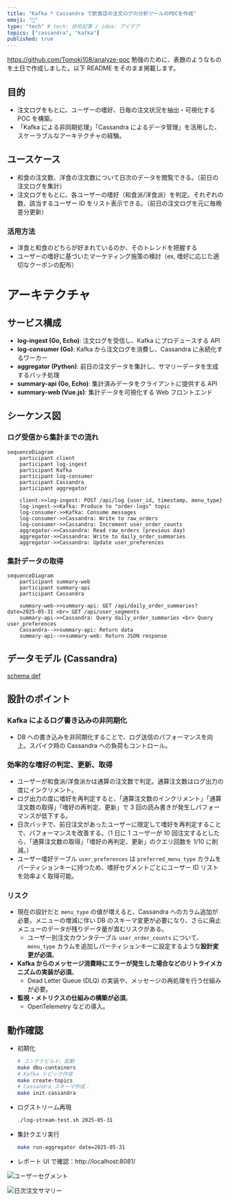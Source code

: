 ```yaml
---
title: "Kafka * Cassandra で飲食店の注文ログの分析ツールのPOCを作成"
emoji: "🍗"
type: "tech" # tech: 技術記事 / idea: アイデア
topics: ["cassandra", "kafka"]
published: true
---
```


https://github.com/Tomoki108/analyze-poc
勉強のために、表題のようなものを土日で作成しました。以下 README をそのまま掲載します。

## 目的

- 注文ログをもとに、ユーザーの嗜好、日毎の注文状況を抽出・可視化する POC を構築。
- 「Kafka による非同期処理」「Cassandra によるデータ管理」を活用した、スケーラブルなアーキテクチャの経験。

## ユースケース

- 和食の注文数、洋食の注文数について日次のデータを閲覧できる。（前日の注文ログを集計）
- 注文ログをもとに、各ユーザーの嗜好（和食派/洋食派）を判定。それぞれの数、該当するユーザー ID をリスト表示できる。（前日の注文ログを元に毎晩差分更新）

### 活用方法

- 洋食と和食のどちらが好まれているのか、そのトレンドを把握する
- ユーザーの嗜好に基づいたマーケティング施策の検討（ex, 嗜好に応じた適切なクーポンの配布）

# アーキテクチャ

## サービス構成

- **log-ingest (Go, Echo)**: 注文ログを受信し、Kafka にプロデュースする API
- **log-consumer (Go)**: Kafka から注文ログを消費し、Cassandra に永続化するワーカー
- **aggregator (Python)**: 前日の注文データを集計し、サマリーデータを生成するバッチ処理
- **summary-api (Go, Echo)**: 集計済みデータをクライアントに提供する API
- **summary-web (Vue.js)**: 集計データを可視化する Web フロントエンド

## シーケンス図

### ログ受信から集計までの流れ

```mermaid
sequenceDiagram
    participant client
    participant log-ingest
    participant Kafka
    participant log-consumer
    participant Cassandra
    participant aggregator

    client->>log-ingest: POST /api/log {user_id, timestamp, menu_type}
    log-ingest->>Kafka: Produce to "order-logs" topic
    log-consumer->>Kafka: Consume messages
    log-consumer->>Cassandra: Write to raw_orders
    log-consumer->>Cassandra: Increment user_order_counts
    aggregator->>Cassandra: Read raw_orders (previous day)
    aggregator->>Cassandra: Write to daily_order_summaries
    aggregator->>Cassandra: Update user_preferences
```

### 集計データの取得

```mermaid
sequenceDiagram
    participant summary-web
    participant summary-api
    participant Cassandra

    summary-web->>summary-api: GET /api/daily_order_summaries?date=2025-05-31 <br> GET /api/user_segments
    summary-api->>Cassandra: Query daily_order_summaries <br> Query user_preferences
    Cassandra-->>summary-api: Return data
    summary-api-->>summary-web: Return JSON response
```

## データモデル (Cassandra)

[schema def](https://github.com/Tomoki108/analyze-poc/blob/main/cassandra/init/01_create_keyspace_and_tables.cql)

## 設計のポイント

### Kafka によるログ書き込みの非同期化

- DB への書き込みを非同期化することで、ログ送信のパフォーマンスを向上。スパイク時の Cassandra への負荷もコントロール。

### 効率的な嗜好の判定、更新、取得

- ユーザーが和食派/洋食派かは通算の注文数で判定。通算注文数はログ出力の度にインクリメント。
- ログ出力の度に嗜好を再判定すると、「通算注文数のインクリメント」「通算注文数の取得」「嗜好の再判定、更新」で 3 回の読み書きが発生しパフォーマンスが低下する。
- 日次バッチで、前日注文があったユーザーに限定して嗜好を再判定することで、パフォーマンスを改善する。（1 日に 1 ユーザーが 10 回注文するとしたら、「通算注文数の取得」「嗜好の再判定、更新」のクエリ回数を 1/10 に削減。）
- ユーザー嗜好テーブル `user_preferences` は `preferred_menu_type` カラムをパーティションキーに持つため、嗜好セグメントごとにユーザー ID リストを効率よく取得可能。

### リスク

- 現在の設計だと `menu_type` の値が増えると、Cassandra へのカラム追加が必要。メニューの増減に伴い DB のスキーマ変更が必要になり、さらに廃止メニューのデータが残りデータ量が嵩むリスクがある。
  - ユーザー別注文カウンタテーブル `user_order_counts` について、`menu_type` カラムを追加しパーティションキーに設定するような**設計変更が必須**。
- **Kafka からのメッセージ消費時にエラーが発生した場合などのリトライメカニズムの実装が必須**。
  - Dead Letter Queue (DLQ) の実装や、メッセージの再処理を行う仕組みが必要。
- **監視・メトリクスの仕組みの構築が必須**。
  - OpenTelemetry などの導入。

## 動作確認

- 初期化
  ```bash
  # コンテナビルド、起動
  make dbu-containers
  # Kafka トピック作成
  make create-topics
  # Cassandra スキーマ作成：
  make init-cassandra
  ```
- ログストリーム再現
  ```bash
  ./log-stream-test.sh 2025-05-31
  ```
- 集計クエリ実行
  ```bash
  make run-aggregator date=2025-05-31
  ```
- レポート UI で確認：http://localhost:8081/

<!-- user_segments.pngを表示 -->

![ユーザーセグメント](/images/202506_analyze/user_segments.png)

![日次注文サマリー](/images/202506_analyze/daily_order_summary.png)
